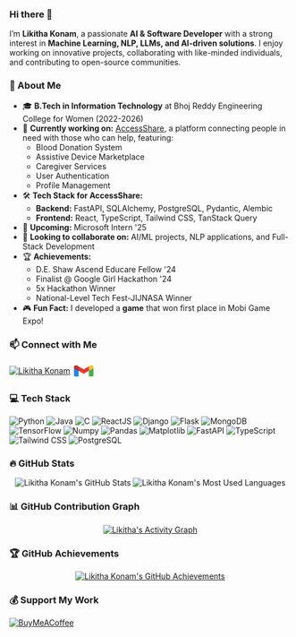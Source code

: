 ### Hi there 👋

I’m **Likitha Konam**, a passionate **AI & Software Developer** with a strong interest in **Machine Learning, NLP, LLMs, and AI-driven solutions**. I enjoy working on innovative projects, collaborating with like-minded individuals, and contributing to open-source communities.

### 🚀 About Me
- 🎓 **B.Tech in Information Technology** at Bhoj Reddy Engineering College for Women (2022-2026)
- 🔭 **Currently working on:** [AccessShare](https://github.com/97liki/AccessShare), a platform connecting people in need with those who can help, featuring:
  - Blood Donation System
  - Assistive Device Marketplace
  - Caregiver Services
  - User Authentication
  - Profile Management
- 🛠️ **Tech Stack for AccessShare:**
  - **Backend:** FastAPI, SQLAlchemy, PostgreSQL, Pydantic, Alembic
  - **Frontend:** React, TypeScript, Tailwind CSS, TanStack Query
- 🌟 **Upcoming:** Microsoft Intern '25
- 👯 **Looking to collaborate on:** AI/ML projects, NLP applications, and Full-Stack Development
- 🏆 **Achievements:**
  - D.E. Shaw Ascend Educare Fellow '24
  - Finalist @ Google Girl Hackathon '24
  - 5x Hackathon Winner
  - National-Level Tech Fest-JIJNASA Winner
- 🎮 **Fun Fact:** I developed a **game** that won first place in Mobi Game Expo!

### 📫 Connect with Me
<p align="left">
<a href="https://linkedin.com/in/likitha58" target="blank"><img align="center" src="https://raw.githubusercontent.com/rahuldkjain/github-profile-readme-generator/master/src/images/icons/Social/linked-in-alt.svg" alt="Likitha Konam" height="30" width="40" /></a>
<a href="mailto:konamlikitha@gmail.com" target="blank"><img align="center" src="https://raw.githubusercontent.com/rahuldkjain/github-profile-readme-generator/master/src/images/icons/Social/gmail.svg" alt="Email" height="30" width="40" /></a>
</p>

### 💻 Tech Stack
![Python](https://img.shields.io/badge/python-3670A0?style=for-the-badge&logo=python&logoColor=ffdd54)
![Java](https://img.shields.io/badge/java-%23ED8B00.svg?style=for-the-badge&logo=java&logoColor=white)
![C](https://img.shields.io/badge/c-%2300599C.svg?style=for-the-badge&logo=c&logoColor=white)
![ReactJS](https://img.shields.io/badge/react-%2361DAFB.svg?style=for-the-badge&logo=react&logoColor=white)
![Django](https://img.shields.io/badge/django-%23092E20.svg?style=for-the-badge&logo=django&logoColor=white)
![Flask](https://img.shields.io/badge/flask-%23000.svg?style=for-the-badge&logo=flask&logoColor=white)
![MongoDB](https://img.shields.io/badge/MongoDB-%234ea94b.svg?style=for-the-badge&logo=mongodb&logoColor=white)
![TensorFlow](https://img.shields.io/badge/TensorFlow-%23FF6F00.svg?style=for-the-badge&logo=tensorflow&logoColor=white)
![Numpy](https://img.shields.io/badge/Numpy-%23013243.svg?style=for-the-badge&logo=numpy&logoColor=white)
![Pandas](https://img.shields.io/badge/Pandas-%23150458.svg?style=for-the-badge&logo=pandas&logoColor=white)
![Matplotlib](https://img.shields.io/badge/Matplotlib-%23F2A900.svg?style=for-the-badge&logo=matplotlib&logoColor=white)
![FastAPI](https://img.shields.io/badge/FastAPI-009688.svg?style=for-the-badge&logo=fastapi&logoColor=white)
![TypeScript](https://img.shields.io/badge/TypeScript-3178C6.svg?style=for-the-badge&logo=typescript&logoColor=white)
![Tailwind CSS](https://img.shields.io/badge/Tailwind_CSS-38B2AC.svg?style=for-the-badge&logo=tailwind-css&logoColor=white)
![PostgreSQL](https://img.shields.io/badge/PostgreSQL-336791.svg?style=for-the-badge&logo=postgresql&logoColor=white)

### 🔥 GitHub Stats
<p align="center">
<img height="180em" src="https://github-readme-stats.vercel.app/api?username=97liki&hide_border=true&count_private=true&show_icons=true&theme=radical" alt="Likitha Konam's GitHub Stats"/>
<img height="180em" src="https://github-readme-stats.vercel.app/api/top-langs?username=97liki&show_icons=true&locale=en&layout=compact&hide_border=true&theme=radical" alt="Likitha Konam's Most Used Languages"/>
</p>

### 📊 GitHub Contribution Graph
<p align="center">
<a href="#"><img alt="Likitha's Activity Graph" src="https://github-readme-activity-graph.vercel.app/graph?username=97liki&theme=github-compact&hide_border=true" /></a>
</p>

### 🏆 GitHub Achievements
<p align="center">
<a href="https://github.com/97liki"><img src="https://github-profile-trophy.vercel.app/?username=97liki&margin-w=5&theme=radical" alt="Likitha Konam's GitHub Achievements" /></a>
</p>

### 💰 Support My Work
[![BuyMeACoffee](https://img.shields.io/badge/Buy%20Me%20a%20Coffee-ffdd00?style=for-the-badge&logo=buy-me-a-coffee&logoColor=black)](https://buymeacoffee.com/97liki)
